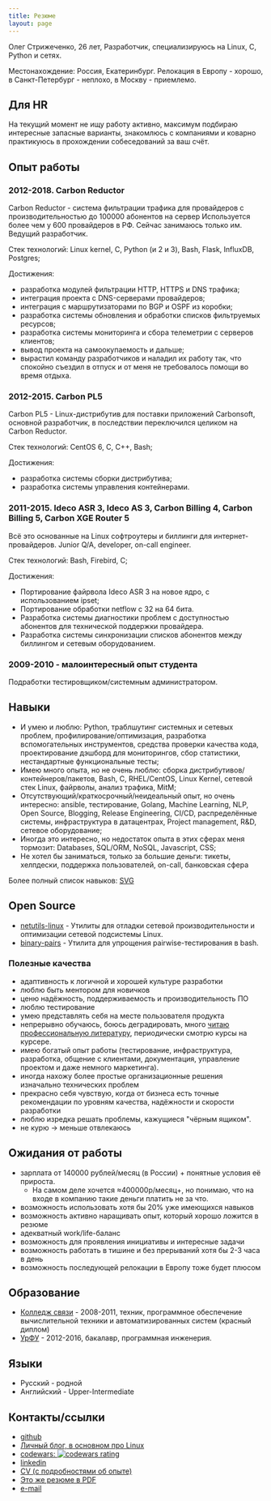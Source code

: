 ```yaml
---
title: Резюме
layout: page
---
```


Олег Стрижеченко, 26 лет, Разработчик, специализируюсь на Linux, C, Python и сетях.

Местонахождение: Россия, Екатеринбург. Релокация в Европу - хорошо, в Санкт-Петербург - неплохо, в Москву - приемлемо.

## Для HR

На текущий момент не ищу работу активно, максимум подбираю интересные запасные варианты, знакомлюсь с компаниями и коварно практикуюсь в прохождении собеседований за ваш счёт.

## Опыт работы

### 2012-2018. Carbon Reductor

Carbon Reductor - система фильтрации трафика для провайдеров с производительностью до 100000 абонентов на сервер
Используется более чем у 600 провайдеров в РФ. Сейчас занимаюсь только им. Ведущий разработчик.

Стек технологий: Linux kernel, C, Python (и 2 и 3), Bash, Flask, InfluxDB, Postgres;

Достижения:

- разработка модулей фильтрации HTTP, HTTPS и DNS трафика;
- интеграция проекта с DNS-серверами провайдеров;
- интеграция с маршрутизаторами по BGP и OSPF из коробки;
- разработка системы обновления и обработки списков фильтруемых ресурсов;
- разработка системы мониторинга и сбора телеметрии с серверов клиентов;
- вывод проекта на самоокупаемость и дальше;
- вырастил команду разработчиков и наладил их работу так, что спокойно съездил в отпуск и от меня не требовалось помощи во время отдыха.

### 2012-2015. Carbon PL5

Carbon PL5 - Linux-дистрибутив для поставки приложений Carbonsoft, основной разработчик, в последствии переключился целиком на Carbon Reductor.

Стек технологий: CentOS 6, C, C++, Bash;

Достижения:

- разработка системы сборки дистрибутива;
- разработка системы управления контейнерами.

### 2011-2015. Ideco ASR 3, Ideco AS 3, Carbon Billing 4, Carbon Billing 5, Carbon XGE Router 5

Всё это основанные на Linux софтроутеры и биллинги для интернет-провайдеров. Junior Q/A, developer, on-call engineer.

Стек технологий: Bash, Firebird, C;

Достижения:

- Портирование файрвола Ideco ASR 3 на новое ядро, с использованием ipset;
- Портирование обработки netflow с 32 на 64 бита.
- Разработка системы диагностики проблем с доступностью абонентов для технической поддержки провайдера.
- Разработка системы синхронизации списков абонентов между биллингом и сетевым оборудованием.

### 2009-2010 - малоинтересный опыт студента

Подработки тестировщиком/системным администратором.

## Навыки

- И умею и люблю: Python, траблшутинг системных и сетевых проблем, профилирование/оптимизация, разработка вспомогательных инструментов, средства проверки качества кода, проектирование дэшборд для мониторингов, сбор статистики, нестандартные функциональные тесты;
- Имею много опыта, но не очень люблю: сборка дистрибутивов/контейнеров/пакетов, Bash, C, RHEL/CentOS, Linux Kernel, сетевой стек Linux, файрволы, анализ трафика, MitM;
- Отсутствующий/краткосрочный/неидеальный опыт, но очень интересно: ansible, тестирование, Golang, Machine Learning, NLP, Open Source, Blogging, Release Engineering, CI/CD, распределённые системы, инфраструктура в датацентрах, Project management, R&D, сетевое оборудование;
- Иногда это интересно, но недостаток опыта в этих сферах меня тормозит: Databases, SQL/ORM, NoSQL, Javascript, CSS;
- Не хотел бы заниматься, только за большие деньги: тикеты, хелпдески, поддержка пользователей, on-call, банковская сфера

Более полный список навыков: [SVG](/images/my-skills.svg)

## Open Source

- [netutils-linux](https://github.com/strizhechenko/netutils-linux) - Утилиты для отладки сетевой производительности и оптимизации сетевой подсистемы Linux.
- [binary-pairs](https://github.com/strizhechenko/binary-pairs) - Утилита для упрощения pairwise-тестирования в bash.

### Полезные качества

- адаптивность к логичной и хорошей культуре разработки
- люблю быть ментором для новичков
- ценю надёжность, поддерживаемость и производительность ПО
- люблю тестирование
- умею представлять себя на месте пользователя продукта
- непрерывно обучаюсь, боюсь деградировать, много [читаю профессиональную литературу](https://strizhechenko.github.io/2017/06/30/programming-books.html), периодически смотрю курсы на курсере.
- имею богатый опыт работы (тестирование, инфраструктура, разработка, общение с клиентами, документация, управление проектом и даже немного маркетинга).
- иногда нахожу более простые организационные решения изначально технических проблем
- прекрасно себя чувствую, когда от бизнеса есть точные рекомендации по уровням качества, надёжности и скорости разработки
- люблю изредка решать проблемы, кажущиеся "чёрным ящиком".
- не курю -> меньше отвлекаюсь

## Ожидания от работы

- зарплата от 140000 рублей/месяц (в России) + понятные условия её прироста.
	- На самом деле хочется ≈400000р/месяц+, но понимаю, что на входе в компанию такие деньги платить не за что.
- возможность использовать хотя бы 20% уже имеющихся навыков
- возможность активно наращивать опыт, который хорошо ложится в резюме
- адекватный work/life-баланс
- возможность для проявления инициативы и интересные задачи
- возможность работать в тишине и без прерываний хотя бы 2-3 часа в день
- возможность последующей релокации в Европу тоже будет плюсом

## Образование

- [Колледж связи](http://uisi.ru/) - 2008-2011, техник, программное обеспечение вычислительной техники и автоматизированных систем (красный диплом)
- [УрФУ](http://urfu.ru/) - 2012-2016, бакалавр, программная инженерия.

## Языки

- Русский - родной
- Английский - Upper-Intermediate

## Контакты/ссылки

- [github](https://github.com/strizhechenko)
- [Личный блог, в основном про Linux](http://strizhechenko.github.io)
- [codewars: ![codewars rating](https://www.codewars.com/users/strizhechenko/badges/micro)](https://www.codewars.com/users/strizhechenko)
- [linkedin](https://linkedin.com/in/strizhechenko)
- [CV (с подробностями об опыте)](https://strizhechenko.github.io/en/ru_cv)
- [Это же резюме в PDF](https://strizhechenko.github.io/share/ru_resume.pdf)
- [e-mail](mailto:oleg.strizhechenko+github@gmail.com)
